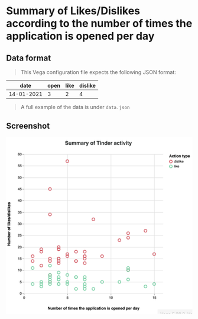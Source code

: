 # Summary of Likes/Dislikes according to the number of times the application is opened per day
## Data format
> This Vega configuration file expects the following JSON format:

| date | open | like | dislike |
|---|---|---|---|
| 14-01-2021 | 3 |  2 | 4 |

> A full example of the data is under `data.json`

## Screenshot
![screenshot](screenshot.png)
